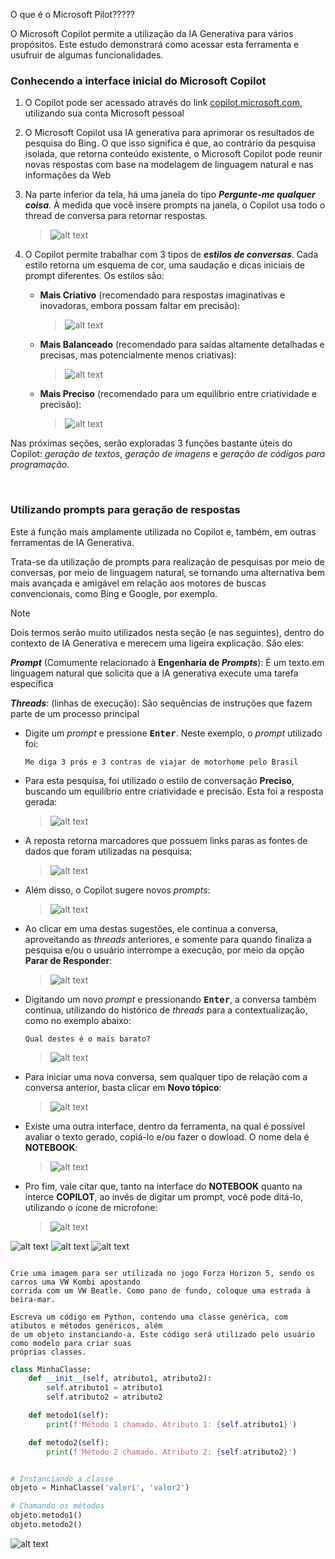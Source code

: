 O que é o Microsoft Pilot?????

O Microsoft Copilot permite a utilização da IA Generativa para vários propósitos. Este estudo demonstrará como acessar esta ferramenta e usufruir de algumas funcionalidades.

### Conhecendo a interface inicial do Microsoft Copilot
1) O Copilot pode ser acessado através do link [copilot.microsoft.com](https://copilot.microsoft.com/?azure-portal=true), utilizando sua conta Microsoft pessoal

2) O Microsoft Copilot usa IA generativa para aprimorar os resultados de pesquisa do Bing. O que isso significa é que, ao contrário da pesquisa isolada, que retorna conteúdo existente, o Microsoft Copilot pode reunir novas respostas com base na modelagem de linguagem natural e nas informações da Web
   
3) Na parte inferior da tela, há uma janela do tipo ***Pergunte-me qualquer coisa***. À medida que você insere prompts na janela, o Copilot usa todo o thread de conversa para retornar respostas.
    >![alt text](readmeFiles/images/000.png)

4) O Copilot permite trabalhar com 3 tipos de ***estilos de conversas***. Cada estilo retorna um esquema de cor, uma saudação e dicas iniciais de prompt diferentes. Os estilos são:
    * **Mais Criativo** (recomendado para respostas imaginativas e inovadoras, embora possam faltar em precisão):
        >![alt text](readmeFiles/images/001A.png)

    * **Mais Balanceado** (recomendado para saídas altamente detalhadas e precisas, mas potencialmente menos criativas):
        >![alt text](readmeFiles/images/001B.png)

    * **Mais Preciso** (recomendado para um equilíbrio entre criatividade e precisão):
        >![alt text](readmeFiles/images/001C.png)

Nas próximas seções, serão exploradas 3 funções bastante úteis do Copilot: *geração de textos*, *geração de imagens* e *geração de códigos para programação*.

<br>

### Utilizando prompts para geração de respostas
Este á função mais amplamente utilizada no Copilot e, também, em outras ferramentas de IA Generativa.

Trata-se da utilização de prompts para realização de pesquisas por meio de conversas, por meio de linguagem natural, se tornando uma alternativa bem mais avançada e amigável em relação aos motores de buscas convencionais, como Bing e Google, por exemplo.
> [!NOTE]
> Dois termos serão muito utilizados nesta seção (e nas seguintes), dentro do contexto de IA Generativa e merecem uma ligeira explicação. São eles:
>
> ***Prompt*** (Comumente relacionado à **Engenharia de *Prompts***): É um texto em linguagem natural que solicita que a IA generativa execute uma tarefa específica
>
> ***Threads***: (linhas de execução): São sequências de instruções que fazem parte de um processo principal

- Digite um *prompt* e pressione **<kbd>Enter</kbd>**. Neste exemplo, o *prompt* utilizado foi:
   ```
   Me diga 3 prós e 3 contras de viajar de motorhome pelo Brasil
   ```

- Para esta pesquisa, foi utilizado o estilo de conversação **Preciso**, buscando um equilíbrio entre criatividade e precisão. Esta foi a resposta gerada:
   > ![alt text](readmeFiles/images/002.png)

- A reposta retorna marcadores que possuem links paras as fontes de dados que foram utilizadas na pesquisa:
   >![alt text](readmeFiles/images/003.png)

- Além disso, o Copilot sugere novos *prompts*:
   >![alt text](readmeFiles/images/004.png)

- Ao clicar em uma destas sugestões, ele continua a conversa, aproveitando as *threads* anteriores, e somente para quando finaliza a pesquisa e/ou o usuário interrompe a execução, por meio da opção **Parar de Responder**:
   >![alt text](readmeFiles/images/005.png)

- Digitando um novo *prompt* e pressionando **<kbd>Enter</kbd>**, a conversa também continua, utilizando do histórico de *threads* para a contextualização, como no exemplo abaixo:
   ```
   Qual destes é o mais barato?
   ``` 
  >![alt text](readmeFiles/images/006.png)

- Para iniciar uma nova conversa, sem qualquer tipo de relação com a conversa anterior, basta clicar em **Novo tópico**:
   >![alt text](readmeFiles/images/007.png)

- Existe uma outra interface, dentro da ferramenta, na qual é possível avaliar o texto gerado, copiá-lo e/ou fazer o dowload. O nome dela é **NOTEBOOK**:
   >![alt text](readmeFiles/images/008.png)

- Pro fim, vale citar que, tanto na interface do **NOTEBOOK** quanto na interce **COPILOT**, ao invés de digitar um prompt, você pode ditá-lo, utilizando o ícone de microfone:
   >![alt text](readmeFiles/images/009.png)


![alt text](readmeFiles/images/010.png)
![alt text](readmeFiles/images/011.png)
![alt text](readmeFiles/images/012.png)





```

```


```
Crie uma imagem para ser utilizada no jogo Forza Horizon 5, sendo os carros uma VW Kombi apostando
corrida com um VW Beatle. Como pano de fundo, coloque uma estrada à beira-mar.
```


```
Escreva um código em Python, contendo uma classe genérica, com atibutos e métodos genéricos, além
de um objeto instanciando-a. Este código será utilizado pelo usuário como modelo para criar suas
próprias classes.
```





~~~Python
class MinhaClasse:
    def __init__(self, atributo1, atributo2):
        self.atributo1 = atributo1
        self.atributo2 = atributo2

    def metodo1(self):
        print(f'Método 1 chamado. Atributo 1: {self.atributo1}')

    def metodo2(self):
        print(f'Método 2 chamado. Atributo 2: {self.atributo2}')


# Instanciando a classe
objeto = MinhaClasse('valor1', 'valor2')

# Chamando os métodos
objeto.metodo1()
objeto.metodo2()
~~~

![alt text](readmeFiles/images/013.png)
